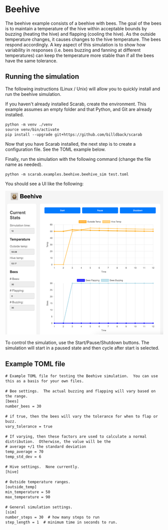# Beehive

The beehive example consists of a beehive with bees. The goal of the bees is to maintain a temperature of the hive
within acceptable bounds by buzzing (heating the hive) and flapping (cooling the hive). As the outside temperature
changes, it causes changes to the hive temperature. The bees respond accordingly. A key aspect of this simulation is
to show how variability in responses (i.e. bees buzzing and fanning at different temperatures) can keep the temperature
more stable than if all the bees have the same tolerance.

## Running the simulation

The following instructions (Linux / Unix) will allow you to quickly install and run the beehive simulation.

If you haven't already installed Scarab, create the environment.  This example assumes an empty folder and that Python, and Git are already installed.

~~~
python -m venv ./venv
source venv/bin/activate
pip install --upgrade git+https://github.com/billdback/scarab
~~~

Now that you have Scarab installed, the next step is to create a configuration file.  See the TOML example below.

Finally, run the simulation with the following command (change the file name as needed).
~~~
python -m scarab.examples.beehive.beehive_sim test.toml
~~~

You should see a UI like the following:

![Beehive UI](./images/example-ui.png)

To control the simulation, use the Start/Pause/Shutdown buttons.  The simulation will start in a paused state and then 
cycle after start is selected.  

## Example TOML file

~~~
# Example TOML file for testing the Beehive simulation.  You can use this as a basis for your own files.

# Bee settings.  The actual buzzing and flapping will vary based on the range.
[bees]
number_bees = 30

# if true, then the bees will vary the tolerance for when to flap or buzz.
vary_tolerance = true

# If varying, then these factors are used to calculate a normal distribution.  Otherwise, the value will be the
# average +/1 the standard deviation
temp_average = 70
temp_std_dev = 6

# Hive settings.  None currently.
[hive]

# Outside temperature ranges.
[outside_temp]
min_temperature = 50
max_temperature = 90

# General simulation settings.
[sim]
number_steps = 30  # how many steps to run
step_length = 1  # minimum time in seconds to run.
~~~



